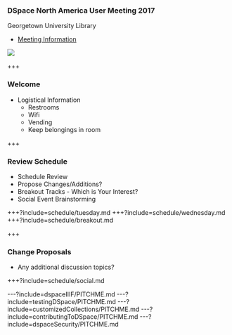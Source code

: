 ### DSpace North America User Meeting 2017 

Georgetown University Library

* [Meeting Information](https://www.library.georgetown.edu/node/19724)

![](https://www.library.georgetown.edu/sites/default/files/library-logo.png)

+++

### Welcome

* Logistical Information
  * Restrooms
  * Wifi
  * Vending
  * Keep belongings in room

+++

### Review Schedule

* Schedule Review
* Propose Changes/Additions?
* Breakout Tracks - Which is Your Interest?
* Social Event Brainstorming

+++?include=schedule/tuesday.md
+++?include=schedule/wednesday.md
+++?include=schedule/breakout.md

+++

### Change Proposals

* Any additional discussion topics?

+++?include=schedule/social.md

---?include=dspaceIIIF/PITCHME.md
---?include=testingDSpace/PITCHME.md
---?include=customizedCollections/PITCHME.md
---?include=contributingToDSpace/PITCHME.md
---?include=dspaceSecurity/PITCHME.md

